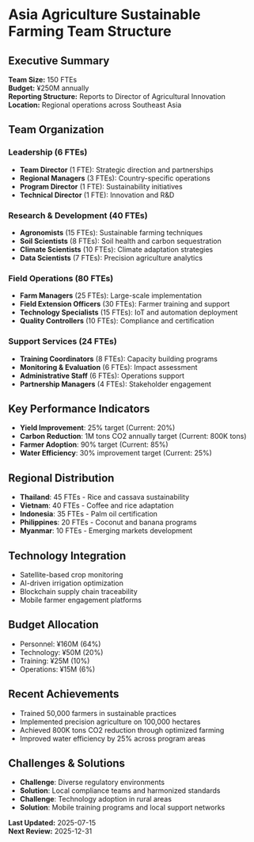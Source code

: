 # Asia Agriculture Sustainable Farming Team Structure

## Executive Summary
**Team Size:** 150 FTEs  
**Budget:** ¥250M annually  
**Reporting Structure:** Reports to Director of Agricultural Innovation  
**Location:** Regional operations across Southeast Asia  

## Team Organization

### Leadership (6 FTEs)
- **Team Director** (1 FTE): Strategic direction and partnerships  
- **Regional Managers** (3 FTEs): Country-specific operations  
- **Program Director** (1 FTE): Sustainability initiatives  
- **Technical Director** (1 FTE): Innovation and R&D  

### Research & Development (40 FTEs)
- **Agronomists** (15 FTEs): Sustainable farming techniques  
- **Soil Scientists** (8 FTEs): Soil health and carbon sequestration  
- **Climate Scientists** (10 FTEs): Climate adaptation strategies  
- **Data Scientists** (7 FTEs): Precision agriculture analytics  

### Field Operations (80 FTEs)
- **Farm Managers** (25 FTEs): Large-scale implementation  
- **Field Extension Officers** (30 FTEs): Farmer training and support  
- **Technology Specialists** (15 FTEs): IoT and automation deployment  
- **Quality Controllers** (10 FTEs): Compliance and certification  

### Support Services (24 FTEs)
- **Training Coordinators** (8 FTEs): Capacity building programs  
- **Monitoring & Evaluation** (6 FTEs): Impact assessment  
- **Administrative Staff** (6 FTEs): Operations support  
- **Partnership Managers** (4 FTEs): Stakeholder engagement  

## Key Performance Indicators
- **Yield Improvement**: 25% target (Current: 20%)  
- **Carbon Reduction**: 1M tons CO2 annually target (Current: 800K tons)  
- **Farmer Adoption**: 90% target (Current: 85%)  
- **Water Efficiency**: 30% improvement target (Current: 25%)  

## Regional Distribution
- **Thailand**: 45 FTEs - Rice and cassava sustainability  
- **Vietnam**: 40 FTEs - Coffee and rice adaptation  
- **Indonesia**: 35 FTEs - Palm oil certification  
- **Philippines**: 20 FTEs - Coconut and banana programs  
- **Myanmar**: 10 FTEs - Emerging markets development  

## Technology Integration
- Satellite-based crop monitoring  
- AI-driven irrigation optimization  
- Blockchain supply chain traceability  
- Mobile farmer engagement platforms  

## Budget Allocation
- Personnel: ¥160M (64%)  
- Technology: ¥50M (20%)  
- Training: ¥25M (10%)  
- Operations: ¥15M (6%)  

## Recent Achievements
- Trained 50,000 farmers in sustainable practices  
- Implemented precision agriculture on 100,000 hectares  
- Achieved 800K tons CO2 reduction through optimized farming  
- Improved water efficiency by 25% across program areas  

## Challenges & Solutions
- **Challenge**: Diverse regulatory environments  
- **Solution**: Local compliance teams and harmonized standards  
- **Challenge**: Technology adoption in rural areas  
- **Solution**: Mobile training programs and local support networks  

**Last Updated:** 2025-07-15  
**Next Review:** 2025-12-31